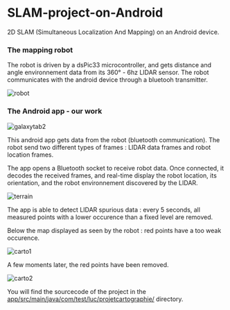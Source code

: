 # SLAM-project-on-Android
2D SLAM (Simultaneous Localization And Mapping) on an Android device.

### The mapping robot
The robot is driven by a dsPic33 microcontroller, and gets distance and angle environnement data from its 360° - 6hz LIDAR sensor. The robot communicates with the android device through a bluetooh transmitter.


![robot](https://cloud.githubusercontent.com/assets/21124351/19410187/d3b4f364-92e5-11e6-8962-830e403a69e2.jpg)

### The Android app - our work

![galaxytab2](https://cloud.githubusercontent.com/assets/21124351/19410188/d76771ee-92e5-11e6-88a7-37ae7ebc0958.jpeg)

This android app gets data from the robot (bluetooth communication). The robot send two different types of frames : LIDAR data frames and robot location frames.

The app opens a Bluetooth socket to receive robot data. Once connected, it decodes the received frames, and real-time display the robot location, its orientation, and the robot environnement discovered by the LIDAR.


![terrain](https://cloud.githubusercontent.com/assets/21124351/19410190/dbcafb7a-92e5-11e6-8725-482abe0237fb.jpg)

The app is able to detect LIDAR spurious data : every 5 seconds, all measured points with a lower occurence than a fixed level are removed. 


Below the map displayed as seen by the robot : red points have a too weak occurence.

![carto1](https://cloud.githubusercontent.com/assets/21124351/19410192/de341586-92e5-11e6-83aa-03a499828aff.png)


A few moments later, the red points have been removed.

![carto2](https://cloud.githubusercontent.com/assets/21124351/19410194/e19973f6-92e5-11e6-82e7-cabddc2f72bd.png)




You will find the sourcecode of the project in the [app/src/main/java/com/test/luc/projetcartographie/](https://github.com/lucsavelli/SLAM-project-on-Android/tree/master/app/src/main/java/com/test/luc/projetcartographie) directory. 




